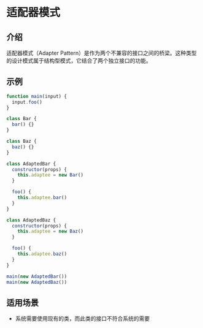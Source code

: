 # 适配器模式

## 介绍

适配器模式（Adapter Pattern）是作为两个不兼容的接口之间的桥梁。这种类型的设计模式属于结构型模式，它结合了两个独立接口的功能。

## 示例

```javascript
function main(input) {
  input.foo()
}

class Bar {
  bar() {}
}

class Baz {
  baz() {}
}

class AdaptedBar {
  constructor(props) {
    this.adaptee = new Bar()
  }

  foo() {
    this.adaptee.bar()
  }
}

class AdaptedBaz {
  constructor(props) {
    this.adaptee = new Baz()
  }

  foo() {
    this.adaptee.baz()
  }
}

main(new AdaptedBar())
main(new AdaptedBaz())
```

## 适用场景

- 系统需要使用现有的类，而此类的接口不符合系统的需要